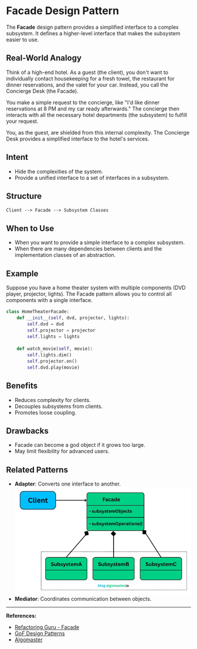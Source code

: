 # Facade Design Pattern

The **Facade** design pattern provides a simplified interface to a complex subsystem. It defines a higher-level interface that makes the subsystem easier to use.

## Real-World Analogy
Think of a high-end hotel. As a guest (the client), you don't want to individually contact housekeeping for a fresh towel, the restaurant for dinner reservations, and the valet for your car. Instead, you call the Concierge Desk (the Facade).

You make a simple request to the concierge, like "I'd like dinner reservations at 8 PM and my car ready afterwards." The concierge then interacts with all the necessary hotel departments (the subsystem) to fulfill your request.

You, as the guest, are shielded from this internal complexity. The Concierge Desk provides a simplified interface to the hotel's services.

## Intent

- Hide the complexities of the system.
- Provide a unified interface to a set of interfaces in a subsystem.

## Structure

```
Client --> Facade --> Subsystem Classes
```

## When to Use

- When you want to provide a simple interface to a complex subsystem.
- When there are many dependencies between clients and the implementation classes of an abstraction.

## Example

Suppose you have a home theater system with multiple components (DVD player, projector, lights). The Facade pattern allows you to control all components with a single interface.

```python
class HomeTheaterFacade:
    def __init__(self, dvd, projector, lights):
        self.dvd = dvd
        self.projector = projector
        self.lights = lights

    def watch_movie(self, movie):
        self.lights.dim()
        self.projector.on()
        self.dvd.play(movie)
```

## Benefits

- Reduces complexity for clients.
- Decouples subsystems from clients.
- Promotes loose coupling.

## Drawbacks

- Facade can become a god object if it grows too large.
- May limit flexibility for advanced users.

## Related Patterns

- **Adapter**: Converts one interface to another.![alt text](image.png)
- **Mediator**: Coordinates communication between objects.

---

**References:**
- [Refactoring Guru - Facade](https://refactoring.guru/design-patterns/facade)
- [GoF Design Patterns](https://en.wikipedia.org/wiki/Facade_pattern)
- [Algomaster](https://blog.algomaster.io/p/aa8096d1-9fec-470c-b1ef-aade9ee7e199)
